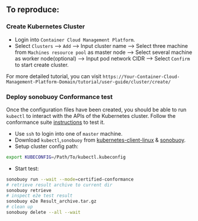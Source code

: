 ## To reproduce:

### Create Kubernetes Cluster

* Login into `Container Cloud Management Platform`.
* Select `Clusters` --> `Add` --> Input cluster name --> Select three machine from `Machines resource pool` as master node --> Select several machine as worker node(optional) --> Input pod network CIDR --> Select `Confirm` to start create cluster.

For more detailed tutorial, you can visit `https://Your-Container-Cloud-Management-Platform-Domain/tutorial/user-guide/cluster/create/`

### Deploy sonobuoy Conformance test

Once the configuration files have been created, you should be able to run `kubectl` to interact with the APIs of the Kubernetes cluster. Follow the conformance suite [instructions](https://github.com/cncf/k8s-conformance/blob/master/instructions.md#running) to test it.

* Use `ssh` to login into one of `master` machine.
* Download `kubectl`,`sonobuoy` from [kubernetes-client-linux](https://github.com/kubernetes/kubernetes/blob/master/CHANGELOG/CHANGELOG-1.20.md) & [sonobuoy](https://github.com/vmware-tanzu/sonobuoy/releases/tag/v0.53.2).
* Setup cluster config path:

```bash
export KUBECONFIG=/Path/To/kubectl.kubeconfig
```
* Start test:

```bash
sonobuoy run --wait --mode=certified-conformance
# retrieve result archive to current dir
sonobuoy retrieve
# inspect e2e test result
sonobuoy e2e Result_archive.tar.gz
# clean up
sonobuoy delete --all --wait
```